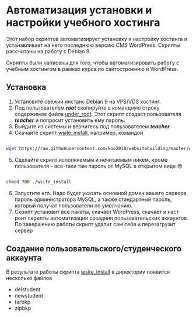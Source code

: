# Автоматизация установки и настройки учебного хостинга

Этот набор скриптов автоматизирует установку и настройку хостинга и устанавливает на него последнюю версию CMS WordPress. Скрипты рассчитаны на работу с Debian 9.

Скрипты были написаны для того, чтобы автоматизировать работу с учебным хостингом в рамках курса по сайтостроению и WordPress.

## Установка

1. Установите свежий инстанс Debian 9 на VPS/VDS хостинг.
2. Под пользователем ***root*** скопируйте в командную строку содержимое файла [under_root](https://raw.githubusercontent.com/koo2018/websitebuilding/master/under_root). Этот скрипт создаст пользователя ***teacher*** и попросит установить ему пароль.
3. Выйдите из системы и вернитесь под пользователем ***teacher***
4. Скачайте скрипт [wsite_install](https://raw.githubusercontent.com/koo2018/websitebuilding/master/wsite_install), например, командой 
```bash

wget https://raw.githubusercontent.com/koo2018/websitebuilding/master/wsite_install

```
5. Сделайте скрипт исполняемым и нечитаемым никем, кроме пользователя - все-таки там пароль от MySQL в открытом виде :unamused:
```bash

chmod 700 ./wsite_install

```
6. Запустите его. Надо будет указать основной домен вашего сервера, пароль администратора MySQL, а также стандартный пароль, который получат пользователи по умолчанию.
7. Скрипт установит все пакеты, скачает WordPress, скачает и наст роит скрипты автоматизации созадния пользовательских аккаунтов. По завершению работы скрипт удалит сам себя и перезагрузит сервер


## Создание пользовательского/студенческого аккаунта

В результате работы скрипта [wsite_install](https://raw.githubusercontent.com/koo2018/websitebuilding/master/wsite_install) в директории появится несколько файлов
* delstudent  
* newstudent  
* tarbkp    
* zipbkp

